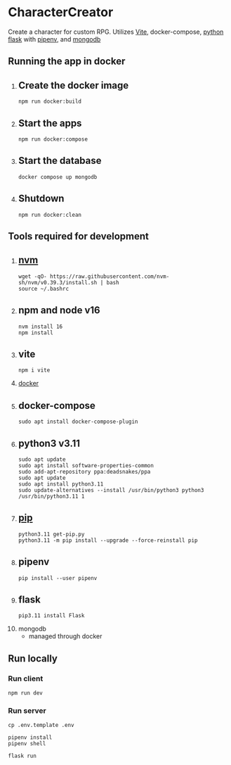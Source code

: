 # CharacterCreator
Create a character for custom RPG. Utilizes [Vite](https://vitejs.dev/), docker-compose, [python flask](https://flask.palletsprojects.com/en/2.2.x/) with [pipenv](https://pipenv.pypa.io/en/latest/install/), and [mongodb](https://www.mongodb.com/)

## Running the app in docker
1. Create the docker image
    - 
    ```
    npm run docker:build
    ```
2. Start the apps
    - 
    ```
    npm run docker:compose
    ```
3. Start the database
    - 
    ```
    docker compose up mongodb
    ```
4. Shutdown
    - 
    ```
    npm run docker:clean
    ```

## Tools required for development
1. [nvm](https://github.com/nvm-sh/nvm#install--update-script)
    -
    ```
    wget -qO- https://raw.githubusercontent.com/nvm-sh/nvm/v0.39.3/install.sh | bash
    source ~/.bashrc
    ```
1. npm and node v16
    - 
    ```
    nvm install 16
    npm install
    ```
2. vite
    - 
    ```
    npm i vite
    ```
3. [docker](https://docs.docker.com/engine/install/ubuntu/)
4. docker-compose
    - 
    ```
    sudo apt install docker-compose-plugin
    ```
5. python3 v3.11
    - 
    ```
    sudo apt update
    sudo apt install software-properties-common
    sudo add-apt-repository ppa:deadsnakes/ppa
    sudo apt update
    sudo apt install python3.11
    sudo update-alternatives --install /usr/bin/python3 python3 /usr/bin/python3.11 1
    ```
6. [pip](https://pip.pypa.io/en/stable/installation/)
    - 
    ```
    python3.11 get-pip.py
    python3.11 -m pip install --upgrade --force-reinstall pip
    ```
7. pipenv
    - 
    ```
    pip install --user pipenv
    ```
8. flask
    - 
    ```
    pip3.11 install Flask
    ```
9. mongodb
    - managed through docker

## Run locally
### Run client
```
npm run dev
```

### Run server
```
cp .env.template .env
```
```
pipenv install
pipenv shell
```
```
flask run
```

